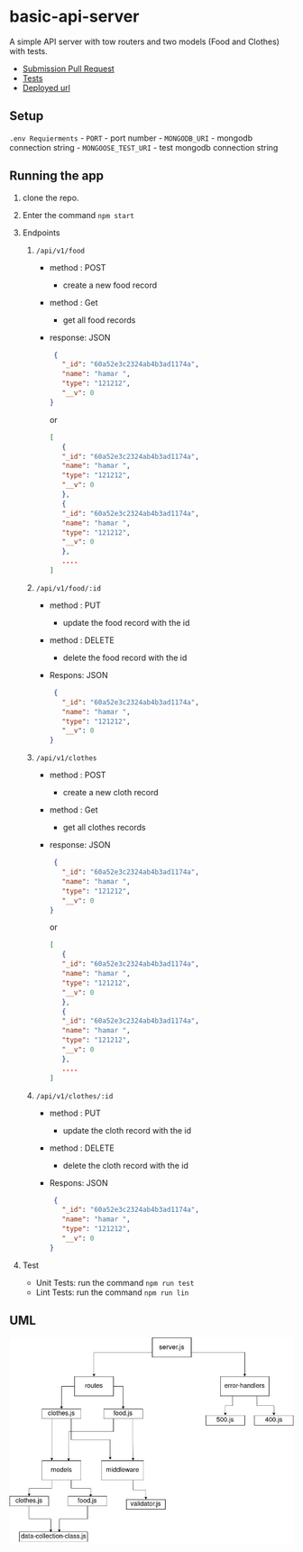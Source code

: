 # basic-api-server

A simple API server with tow routers and two models (Food and Clothes) with tests.

- [Submission Pull Request](https://github.com/401-js-WesamAlmasri/api-server/pulls/1)
- [Tests](https://github.com/401-js-WesamAlmasri/api-server/actions/)
- [Deployed url](https://api-ser-mongo.herokuapp.com//)

## Setup

`.env Requierments`
    - `PORT` - port number
    - `MONGODB_URI` - mongodb connection string
    - `MONGOOSE_TEST_URI` - test mongodb connection string

## Running the app

1. clone the repo.
2. Enter the command `npm start`
3. Endpoints
   1. `/api/v1/food`
       - method : POST
          - create a new food record
       - method : Get
         - get all food records
       - response: JSON

         ```json
          {
            "_id": "60a52e3c2324ab4b3ad1174a",
            "name": "hamar ",
            "type": "121212",
            "__v": 0
         }
         ```

         or

         ```json
         [
            {
            "_id": "60a52e3c2324ab4b3ad1174a",
            "name": "hamar ",
            "type": "121212",
            "__v": 0
            },
            {
            "_id": "60a52e3c2324ab4b3ad1174a",
            "name": "hamar ",
            "type": "121212",
            "__v": 0
            },
            ....
         ]
         ```

   2. `/api/v1/food/:id`
       - method : PUT
          - update the food record with the id
       - method : DELETE
         - delete the food record with the id
       - Respons: JSON

         ```json
          {
            "_id": "60a52e3c2324ab4b3ad1174a",
            "name": "hamar ",
            "type": "121212",
            "__v": 0
         }
         ```

   3. `/api/v1/clothes`
       - method : POST
          - create a new cloth record
       - method : Get
         - get all clothes records
       - response: JSON

         ```json
          {
            "_id": "60a52e3c2324ab4b3ad1174a",
            "name": "hamar ",
            "type": "121212",
            "__v": 0
         }
         ```

         or

         ```json
         [
            {
            "_id": "60a52e3c2324ab4b3ad1174a",
            "name": "hamar ",
            "type": "121212",
            "__v": 0
            },
            {
            "_id": "60a52e3c2324ab4b3ad1174a",
            "name": "hamar ",
            "type": "121212",
            "__v": 0
            },
            ....
         ]
         ```

   4. `/api/v1/clothes/:id`
       - method : PUT
          - update the cloth record with the id
       - method : DELETE
         - delete the cloth record with the id
       - Respons: JSON

         ```json
          {
            "_id": "60a52e3c2324ab4b3ad1174a",
            "name": "hamar ",
            "type": "121212",
            "__v": 0
         }
         ```

4. Test
   - Unit Tests: run the command `npm run test`
   - Lint Tests: run the command `npm run lin`

## UML

![UML](assets/uml.jpg)
